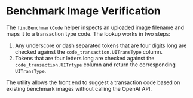 # Benchmark Image Verification

The `findBenchmarkCode` helper inspects an uploaded image filename and maps it to a transaction type code. The lookup works in two steps:

1. Any underscore or dash separated tokens that are four digits long are checked against the `code_transaction.UITransType` column.
2. Tokens that are four letters long are checked against the `code_transaction.UITrtype` column and return the corresponding `UITransType`.

The utility allows the front end to suggest a transaction code based on existing benchmark images without calling the OpenAI API.
